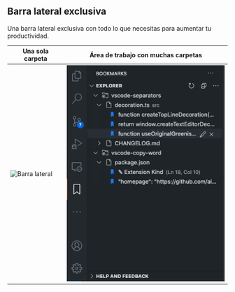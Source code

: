 ## Barra lateral exclusiva

Una barra lateral exclusiva con todo lo que necesitas para aumentar tu productividad.

| Una sola carpeta | Área de trabajo con muchas carpetas |
|---------------|------------|
| ![Barra lateral](../images/printscreen-activity-bar.png) | ![Barra lateral](../images/printscreen-activity-bar-multi-root.png) |